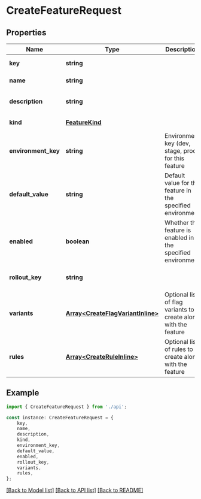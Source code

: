 # CreateFeatureRequest


## Properties

Name | Type | Description | Notes
------------ | ------------- | ------------- | -------------
**key** | **string** |  | [default to undefined]
**name** | **string** |  | [default to undefined]
**description** | **string** |  | [optional] [default to undefined]
**kind** | [**FeatureKind**](FeatureKind.md) |  | [default to undefined]
**environment_key** | **string** | Environment key (dev, stage, prod) for this feature | [default to undefined]
**default_value** | **string** | Default value for the feature in the specified environment | [default to undefined]
**enabled** | **boolean** | Whether the feature is enabled in the specified environment | [default to undefined]
**rollout_key** | **string** |  | [optional] [default to undefined]
**variants** | [**Array&lt;CreateFlagVariantInline&gt;**](CreateFlagVariantInline.md) | Optional list of flag variants to create along with the feature | [optional] [default to undefined]
**rules** | [**Array&lt;CreateRuleInline&gt;**](CreateRuleInline.md) | Optional list of rules to create along with the feature | [optional] [default to undefined]

## Example

```typescript
import { CreateFeatureRequest } from './api';

const instance: CreateFeatureRequest = {
    key,
    name,
    description,
    kind,
    environment_key,
    default_value,
    enabled,
    rollout_key,
    variants,
    rules,
};
```

[[Back to Model list]](../README.md#documentation-for-models) [[Back to API list]](../README.md#documentation-for-api-endpoints) [[Back to README]](../README.md)
